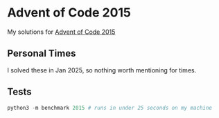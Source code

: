 # Advent of Code 2015

My solutions for [Advent of Code 2015](https://adventofcode.com/2015)

## Personal Times

I solved these in Jan 2025, so nothing worth mentioning for times.

## Tests

```python
python3 -m benchmark 2015 # runs in under 25 seconds on my machine
```
